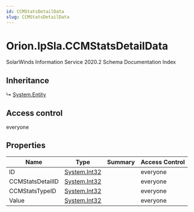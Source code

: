```yaml
---
id: CCMStatsDetailData
slug: CCMStatsDetailData
---
```


# Orion.IpSla.CCMStatsDetailData

SolarWinds Information Service 2020.2 Schema Documentation Index

## Inheritance

↳ [System.Entity](./../System/Entity)

## Access control

everyone

## Properties

| Name | Type | Summary | Access Control |
| ------ | ------ | ------ | ------ |
| ID | [System.Int32](https://docs.microsoft.com/en-us/dotnet/api/system.int32) |  | everyone |
| CCMStatsDetailID | [System.Int32](https://docs.microsoft.com/en-us/dotnet/api/system.int32) |  | everyone |
| CCMStatsTypeID | [System.Int32](https://docs.microsoft.com/en-us/dotnet/api/system.int32) |  | everyone |
| Value | [System.Int32](https://docs.microsoft.com/en-us/dotnet/api/system.int32) |  | everyone |

